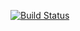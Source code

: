 [![Build Status](https://travis-ci.org/rail44/rust-memcached.svg?branch=master)](https://travis-ci.org/rail44/rust-memcached)
